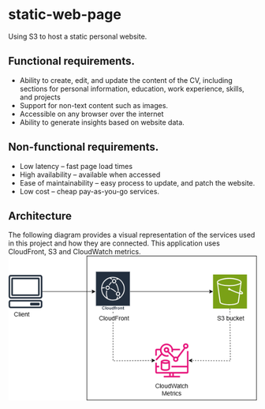 # static-web-page
Using S3 to host a static personal website.

## Functional requirements.
 - Ability to create, edit, and update the content of the CV, including sections for personal information, education, work experience,
skills, and projects
 - Support for non-text content such as images.
 - Accessible on any browser over the internet
 - Ability to generate insights based on website data.

## Non-functional requirements.
 - Low latency – fast page load times
 - High availability – available when accessed
 - Ease of maintainability – easy process to update, and patch the website.
 - Low cost – cheap pay-as-you-go services.

 ## Architecture
The following diagram provides a visual representation of the services used in this project and how they are connected. This application uses CloudFront, S3 and CloudWatch metrics.
![Architecture](images/static-web-page.png)
